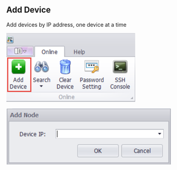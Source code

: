 ## Add Device


Add devices by IP address, one device at a time

![](Add_001.png)

![](Add_002.png)
